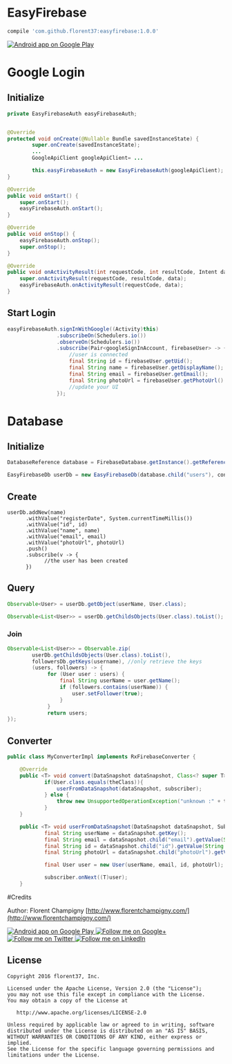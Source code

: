# EasyFirebase

```gradle
compile 'com.github.florent37:easyfirebase:1.0.0'
```

<a href="https://goo.gl/WXW8Dc">
  <img alt="Android app on Google Play" src="https://developer.android.com/images/brand/en_app_rgb_wo_45.png" />
</a>


# Google Login

## Initialize

```java
private EasyFirebaseAuth easyFirebaseAuth;


@Override
protected void onCreate(@Nullable Bundle savedInstanceState) {
        super.onCreate(savedInstanceState);
        ...
        GoogleApiClient googleApiClient= ...

        this.easyFirebaseAuth = new EasyFirebaseAuth(googleApiClient);
}

@Override
public void onStart() {
    super.onStart();
    easyFirebaseAuth.onStart();
}

@Override
public void onStop() {
    easyFirebaseAuth.onStop();
    super.onStop();
}

@Override
public void onActivityResult(int requestCode, int resultCode, Intent data) {
    super.onActivityResult(requestCode, resultCode, data);
    easyFirebaseAuth.onActivityResult(requestCode, data);
}
```

## Start Login

```java
easyFirebaseAuth.signInWithGoogle((Activity)this)
                .subscribeOn(Schedulers.io())
                .observeOn(Schedulers.io())
                .subscribe(Pair<googleSignInAccount, firebaseUser> -> {
                    //user is connected
                    final String id = firebaseUser.getUid();
                    final String name = firebaseUser.getDisplayName();
                    final String email = firebaseUser.getEmail();
                    final String photoUrl = firebaseUser.getPhotoUrl().toString();
                    //update your UI
                });
```

# Database

## Initialize

```java
DatabaseReference database = FirebaseDatabase.getInstance().getReference();

EasyFirebaseDb userDb = new EasyFirebaseDb(database.child("users"), converter);
```

## Create

```
userDb.addNew(name)
      .withValue("registerDate", System.currentTimeMillis())
      .withValue("id", id)
      .withValue("name", name)
      .withValue("email", email)
      .withValue("photoUrl", photoUrl)
      .push()
      .subscribe(v -> {
            //the user has been created
      })
```

## Query

```java
Observable<User> = userDb.getObject(userName, User.class);

Observable<List<User>> = userDb.getChildsObjects(User.class).toList();
```

### Join

```java
Observable<List<User>> = Observable.zip(
        userDb.getChildsObjects(User.class).toList(),
        followersDb.getKeys(username), //only retrieve the keys
        (users, followers) -> {
             for (User user : users) {
                 final String userName = user.getName();
                 if (followers.contains(userName)) {
                     user.setFollower(true);
                 }
             }
             return users;
});
```

## Converter

```java
public class MyConverterImpl implements RxFirebaseConverter {

    @Override
    public <T> void convert(DataSnapshot dataSnapshot, Class<? super T> theClass, Subscriber<? super T> subscriber){
            if(User.class.equals(theClass)){
                userFromDataSnapshot(dataSnapshot, subscriber);
            } else {
                throw new UnsupportedOperationException("unknown :" + theClass.getCanonicalName().toString());
            }
    }

    public <T> void userFromDataSnapshot(DataSnapshot dataSnapshot, Subscriber<? super T> subscriber) {
            final String userName = dataSnapshot.getKey();
            final String email = dataSnapshot.child("email").getValue(String.class);
            final String id = dataSnapshot.child("id").getValue(String.class);
            final String photoUrl = dataSnapshot.child("photoUrl").getValue(String.class);

            final User user = new User(userName, email, id, photoUrl);

            subscriber.onNext((T)user);
    }

```


#Credits

Author: Florent Champigny [http://www.florentchampigny.com/](http://www.florentchampigny.com/)


<a href="https://goo.gl/WXW8Dc">
  <img alt="Android app on Google Play" src="https://developer.android.com/images/brand/en_app_rgb_wo_45.png" />
</a>

<a href="https://plus.google.com/+florentchampigny">
  <img alt="Follow me on Google+"
       src="https://raw.githubusercontent.com/florent37/DaVinci/master/mobile/src/main/res/drawable-hdpi/gplus.png" />
</a>
<a href="https://twitter.com/florent_champ">
  <img alt="Follow me on Twitter"
       src="https://raw.githubusercontent.com/florent37/DaVinci/master/mobile/src/main/res/drawable-hdpi/twitter.png" />
</a>
<a href="https://www.linkedin.com/in/florentchampigny">
  <img alt="Follow me on LinkedIn"
       src="https://raw.githubusercontent.com/florent37/DaVinci/master/mobile/src/main/res/drawable-hdpi/linkedin.png" />
</a>


License
--------

    Copyright 2016 florent37, Inc.

    Licensed under the Apache License, Version 2.0 (the "License");
    you may not use this file except in compliance with the License.
    You may obtain a copy of the License at

       http://www.apache.org/licenses/LICENSE-2.0

    Unless required by applicable law or agreed to in writing, software
    distributed under the License is distributed on an "AS IS" BASIS,
    WITHOUT WARRANTIES OR CONDITIONS OF ANY KIND, either express or implied.
    See the License for the specific language governing permissions and
    limitations under the License.
